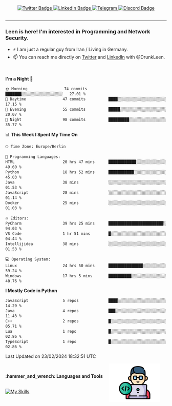 <div id="badges" align="center">
  <a href="https://twitter.com/DrunkLeen">
    <img src="https://img.shields.io/badge/Twitter-blue?style=for-the-badge&logo=twitter&logoColor=white" alt="Twitter Badge"/>
  </a>
  <a href="https://www.instagram.com/reza.df.x">  
    <img src="https://img.shields.io/badge/LinkedIn-skyblue?style=for-the-badge&logo=LinkedIn&logoColor=black" alt="LinkedIn Badge"/>
  </a>
  <a href="http://telegram.me/rezadfx">
    <img src="https://img.shields.io/badge/Telegram-white?style=for-the-badge&logo=telegram&logoColor=blue" alt=Telegram Badge"/>
  </a>
  <a href="https://twitter.com/DrunkLeen">
    <img src="https://img.shields.io/badge/Discord-gray?style=for-the-badge&logo=discord&logoColor=white" alt="Discord Badge"/>
  </a>
  <br>
  <img src="https://komarev.com/ghpvc/?username=drunkleen&style=flat-square&color=red" alt=""/>
</div>


---


### <summary><b> Leen is here! I'm interested in Programming and Network Security.</b></summary>

- :zap: I am just a regular guy from Iran / Living in Germany.
- :mailbox: You can reach me directly on [Twitter](https://twitter.com/DrunkLeen) and [LinkedIn](https://www.linkedin.com/in/drunkleen/) with @DrunkLeen.

<br>

<!-- <details>
<summary><b>:gear: &nbsp;Git statistics</b></summary>
<br>

[![Top Langs](https://github-readme-stats.vercel.app/api/top-langs/?username=drunkleen&layout=compact&theme=github_dark#gh-dark-mode-only)](https://github.com/drunkleen/github-readme-stats)
[![Top Langs](https://github-readme-stats.vercel.app/api/top-langs/?username=drunkleen&layout=compact&theme=vue#gh-light-mode-only)](https://github.com/drunkleen/github-readme-stats)
[![DrunkLeen's GitHub stats-Dark](https://github-readme-stats.vercel.app/api?username=drunkleen&show_icons=true&theme=github_dark#gh-dark-mode-only)](https://github.com/drunkleen/)
[![DrunkLeen's GitHub stats-Light](https://github-readme-stats.vercel.app/api?username=drunkleen&show_icons=true&theme=vue#gh-light-mode-only)](https://github.com/drunkleen/github-readme-stats)
[![willianrod's wakatime stats](https://github-readme-stats.vercel.app/api/wakatime?username=drunkleen&theme=github_dark#gh-dark-mode-only)](https://github.com/drunkleen/github-readme-stats)
[![willianrod's wakatime stats](https://github-readme-stats.vercel.app/api/wakatime?username=drunkleen&layout=compact&theme=vue#gh-light-mode-only)](https://github.com/drunkleen/github-readme-stats)

</details> -->


<!--START_SECTION:waka-->
**I'm a Night 🦉** 

```text
🌞 Morning                74 commits          ███████░░░░░░░░░░░░░░░░░░   27.01 % 
🌆 Daytime                47 commits          ████░░░░░░░░░░░░░░░░░░░░░   17.15 % 
🌃 Evening                55 commits          █████░░░░░░░░░░░░░░░░░░░░   20.07 % 
🌙 Night                  98 commits          █████████░░░░░░░░░░░░░░░░   35.77 % 
```


📊 **This Week I Spent My Time On** 

```text
🕑︎ Time Zone: Europe/Berlin

💬 Programming Languages: 
HTML                     20 hrs 47 mins      ████████████░░░░░░░░░░░░░   49.60 % 
Python                   18 hrs 52 mins      ███████████░░░░░░░░░░░░░░   45.03 % 
Java                     38 mins             ░░░░░░░░░░░░░░░░░░░░░░░░░   01.53 % 
JavaScript               28 mins             ░░░░░░░░░░░░░░░░░░░░░░░░░   01.14 % 
Docker                   25 mins             ░░░░░░░░░░░░░░░░░░░░░░░░░   01.03 % 

🔥 Editors: 
PyCharm                  39 hrs 25 mins      ████████████████████████░   94.03 % 
VS Code                  1 hr 51 mins        █░░░░░░░░░░░░░░░░░░░░░░░░   04.44 % 
Intellijidea             38 mins             ░░░░░░░░░░░░░░░░░░░░░░░░░   01.53 % 

💻 Operating System: 
Linux                    24 hrs 50 mins      ███████████████░░░░░░░░░░   59.24 % 
Windows                  17 hrs 5 mins       ██████████░░░░░░░░░░░░░░░   40.76 % 
```

**I Mostly Code in Python** 

```text
JavaScript               5 repos             ████░░░░░░░░░░░░░░░░░░░░░   14.29 % 
Java                     4 repos             ███░░░░░░░░░░░░░░░░░░░░░░   11.43 % 
C++                      2 repos             █░░░░░░░░░░░░░░░░░░░░░░░░   05.71 % 
Lua                      1 repo              █░░░░░░░░░░░░░░░░░░░░░░░░   02.86 % 
TypeScript               1 repo              █░░░░░░░░░░░░░░░░░░░░░░░░   02.86 % 
```




 Last Updated on 23/02/2024 18:32:51 UTC
<!--END_SECTION:waka-->

<img align='right' height='120' style="margin-right:20px" src='assets/img/programmer.png' alt='Programmer'>


<p align="center">
<br>



 <summary><b>:hammer_and_wrench: Languages and Tools</b></summary><br>
<p align="center">

[![My Skills](https://skillicons.dev/icons?i=git,github,python,fastapi,django,flask,linux,stackoverflow,vscode,idea,java,spring,postgres,postman,ps,ae,pr,au&perline=9)](https://github.com/drunkleen/)

